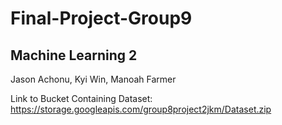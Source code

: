 # Final-Project-Group9
## Machine Learning 2
Jason Achonu, Kyi Win, Manoah Farmer 

Link to Bucket Containing Dataset: https://storage.googleapis.com/group8project2jkm/Dataset.zip


